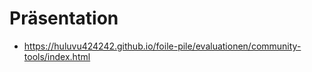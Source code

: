 # Präsentation

* https://huluvu424242.github.io/foile-pile/evaluationen/community-tools/index.html
